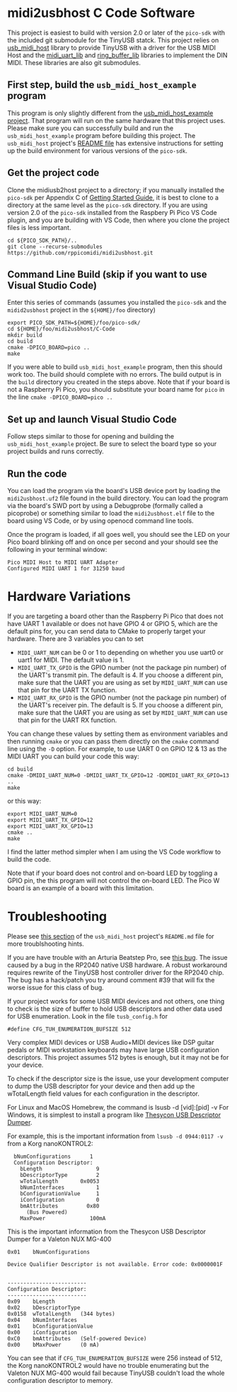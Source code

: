 # midi2usbhost C Code Software
This project is easiest to build with version 2.0 or later of the `pico-sdk`
with the included git submodule for the TinyUSB statck. This project relies
on [usb_midi_host](https://github.com/rppicomidi/usb_midi_host)
library to provide TinyUSB with a driver for the USB MIDI Host and the
[midi_uart_lib](https://github.com/rppicomidi/midi_uart_lib) and
[ring_buffer_lib](https://github.com/rppicomidi/ring_buffer_lib) libraries
to implement the DIN MIDI. These libraries are also git submodules.

## First step, build the `usb_midi_host_example` program
This program is only slightly different from the [usb_midi_host_example project](https://github.com/rppicomidi/usb_midi_host/tree/main/examples/C-code/usb_midi_host_example).
That program will run on the same hardware that this project uses. Please make
sure you can successfully build and run the `usb_midi_host_example` program
before building this project. The `usb_midi_host` project's
[README file](https://github.com/rppicomidi/usb_midi_host/blob/main/README.md)
has extensive instructions for setting up the build environment for various
versions of the `pico-sdk`.

## Get the project code
Clone the midiusb2host project to a directory; if you manually installed the
`pico-sdk` per Appendix C of [Getting Started Guide](https://datasheets.raspberrypi.com/pico/getting-started-with-pico.pdf),
it is best to clone to a directory at the same level as the `pico-sdk` directory.
If you are using version 2.0 of the `pico-sdk` installed from the Raspbery Pi Pico VS Code plugin, and you are building with VS Code, then where you clone the project files
is less important.

```
cd ${PICO_SDK_PATH}/..
git clone --recurse-submodules https://github.com/rppicomidi/midi2usbhost.git
```
## Command Line Build (skip if you want to use Visual Studio Code)

Enter this series of commands (assumes you installed the `pico-sdk`
and the `midid2usbhost` project in the `${HOME}/foo` directory)

```
export PICO_SDK_PATH=${HOME}/foo/pico-sdk/
cd ${HOME}/foo/midi2usbhost/C-Code
mkdir build
cd build
cmake -DPICO_BOARD=pico ..
make
```
If you were able to build `usb_midi_host_example` program, then this should work too.
The build should complete with no errors. The build output is in the `build` directory you created in the steps above.
Note that if your board is not a Raspberry Pi Pico, you should substitute your
board name for `pico` in the line `cmake -DPICO_BOARD=pico ..`

## Set up and launch Visual Studio Code
Follow steps similar to those for opening and building the `usb_midi_host_example`
project. Be sure to select the board type so your project builds and runs correctly.

## Run the code
You can load the program via the board's USB device port by loading
the `midi2usbhost.uf2` file found
in the build directory. You can load the program via the board's SWD port
by using a Debugprobe (formally called a picoprobe) or something similar
to load the `midi2usbhost.elf` file to the board using VS Code,
or by using openocd command
line tools.

Once the program is loaded, if all goes well, you should see the LED
on your Pico board blinking off and on once per second and your should see the following
in your terminal window:

```
Pico MIDI Host to MIDI UART Adapter
Configured MIDI UART 1 for 31250 baud
```
# Hardware Variations
If you are targeting a board other than the Raspberry Pi Pico that does not have UART 1
available or does not have GPIO 4 or GPIO 5, which are the default pins for, you can
send data to CMake to properly target your hardware. There are 3 variables you can to set

- `MIDI_UART_NUM` can be 0 or 1 to depending on whether you use uart0 or uart1 for MIDI. The default value is 1.
- `MIDI_UART_TX_GPIO` is the GPIO number (not the package pin number) of the UART's transmit pin. The default is 4. If you choose a different pin, make sure that the
UART you are using as set by `MIDI_UART_NUM` can use that pin for the UART TX function.
- `MIDI_UART_RX_GPIO` is the GPIO number (not the package pin number) of the UART's receiver pin. The default is 5. If you choose a different pin, make sure that the
UART you are using as set by `MIDI_UART_NUM` can use that pin for the UART RX function.

You can change these values by setting them as environment variables and then running
`cmake` or you can pass them directly on the `cmake` command line using the `-D` option.
For example, to use UART 0 on GPIO 12 & 13 as the MIDI UART you can build your code this way:
```
cd build
cmake -DMIDI_UART_NUM=0 -DMIDI_UART_TX_GPIO=12 -DDMIDI_UART_RX_GPIO=13 ..
make
```
or this way:
```
export MIDI_UART_NUM=0
export MIDI_UART_TX_GPIO=12
export MIDI_UART_RX_GPIO=13
cmake ..
make
```
I find the latter method simpler when I am using the VS Code workflow to build the code.

Note that if your board does not control and on-board LED by toggling a GPIO pin,
the this program will not control the on-board LED. The Pico W board is an example
of a board with this limitation.

# Troubleshooting
Please see [this section](https://github.com/rppicomidi/usb_midi_host/blob/main/README.md#troubleshooting-configuration-and-design-details)
of the `usb_midi_host` project's `README.md` file for more
troublshooting hints.

If you are have trouble with an Arturia
Beatstep Pro, see [this bug](https://github.com/rppicomidi/usb_midi_host/issues/14).
The issue caused by a bug in the RP2040 native USB hardware. A robust
workaround requires rewrite of the TinyUSB host controller driver for
the RP2040 chip. The bug has a hack/patch you try around comment #39 that will
fix the worse issue for this class of bug.

If your project works for some USB MIDI devices and not others, one
thing to check is the size of buffer to hold USB descriptors and other
data used for USB enumeration. Look in the file `tusb_config.h` for
```
#define CFG_TUH_ENUMERATION_BUFSIZE 512
```
Very complex MIDI devices or USB Audio+MIDI devices like DSP guitar pedals
or MIDI workstation keyboards may have large USB configuration descriptors.
This project assumes 512 bytes is enough, but it may not be for your device.

To check if the descriptor size is the issue, use your development computer to
dump the USB descriptor for your device and then add up the wTotalLength field
values for each configuration in the descriptor.


For Linux and MacOS Homebrew, the command is lsusb -d [vid]:[pid] -v
For Windows, it is simplest to install a program like
[Thesycon USB Descriptor Dumper](https://www.thesycon.de/eng/usb_descriptordumper.shtml).

For example, this is the important information from `lsusb -d 0944:0117 -v`
from a Korg nanoKONTROL2:
```
  bNumConfigurations      1
  Configuration Descriptor:
    bLength                 9
    bDescriptorType         2
    wTotalLength       0x0053
    bNumInterfaces          1
    bConfigurationValue     1
    iConfiguration          0 
    bmAttributes         0x80
      (Bus Powered)
    MaxPower              100mA
```
This is the important information from the Thesycon USB Descriptor Dumper for
a Valeton NUX MG-400
```
0x01	bNumConfigurations

Device Qualifier Descriptor is not available. Error code: 0x0000001F


-------------------------
Configuration Descriptor:
-------------------------
0x09	bLength
0x02	bDescriptorType
0x0158	wTotalLength   (344 bytes)
0x04	bNumInterfaces
0x01	bConfigurationValue
0x00	iConfiguration
0xC0	bmAttributes   (Self-powered Device)
0x00	bMaxPower      (0 mA)
```
You can see that if `CFG_TUH_ENUMERATION_BUFSIZE` were 256 instead of 512,
the Korg nanoKONTROL2 would have no trouble enumerating but the Valeton
NUX MG-400 would fail because TinyUSB couldn't load the whole configuration
descriptor to memory.
